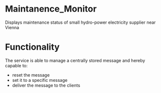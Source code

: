 # Maintanence_Monitor
Displays maintenance status of small hydro-power electricity supplier near Vienna

# Functionality
The service is able to manage a centrally stored message and hereby capable to:
- reset the message
- set it to a specific message
- deliver the message to the clients
